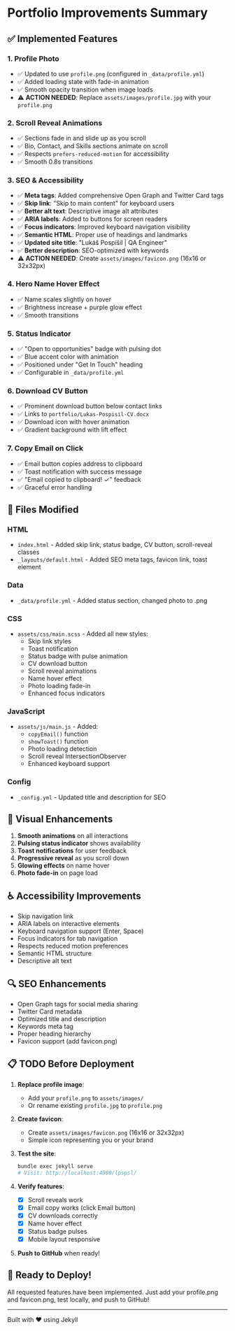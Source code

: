 # Portfolio Improvements Summary

## ✅ Implemented Features

### 1. **Profile Photo**

- ✅ Updated to use `profile.png` (configured in `_data/profile.yml`)
- ✅ Added loading state with fade-in animation
- ✅ Smooth opacity transition when image loads
- ⚠️ **ACTION NEEDED**: Replace `assets/images/profile.jpg` with your `profile.png`

### 2. **Scroll Reveal Animations**

- ✅ Sections fade in and slide up as you scroll
- ✅ Bio, Contact, and Skills sections animate on scroll
- ✅ Respects `prefers-reduced-motion` for accessibility
- ✅ Smooth 0.8s transitions

### 3. **SEO & Accessibility**

- ✅ **Meta tags**: Added comprehensive Open Graph and Twitter Card tags
- ✅ **Skip link**: "Skip to main content" for keyboard users
- ✅ **Better alt text**: Descriptive image alt attributes
- ✅ **ARIA labels**: Added to buttons for screen readers
- ✅ **Focus indicators**: Improved keyboard navigation visibility
- ✅ **Semantic HTML**: Proper use of headings and landmarks
- ✅ **Updated site title**: "Lukáš Pospíšil | QA Engineer"
- ✅ **Better description**: SEO-optimized with keywords
- ⚠️ **ACTION NEEDED**: Create `assets/images/favicon.png` (16x16 or 32x32px)

### 4. **Hero Name Hover Effect**

- ✅ Name scales slightly on hover
- ✅ Brightness increase + purple glow effect
- ✅ Smooth transitions

### 5. **Status Indicator**

- ✅ "Open to opportunities" badge with pulsing dot
- ✅ Blue accent color with animation
- ✅ Positioned under "Get In Touch" heading
- ✅ Configurable in `_data/profile.yml`

### 6. **Download CV Button**

- ✅ Prominent download button below contact links
- ✅ Links to `portfolio/Lukas-Pospisil-CV.docx`
- ✅ Download icon with hover animation
- ✅ Gradient background with lift effect

### 7. **Copy Email on Click**

- ✅ Email button copies address to clipboard
- ✅ Toast notification with success message
- ✅ "Email copied to clipboard! ✓" feedback
- ✅ Graceful error handling

## 📁 Files Modified

### HTML

- `index.html` - Added skip link, status badge, CV button, scroll-reveal classes
- `_layouts/default.html` - Added SEO meta tags, favicon link, toast element

### Data

- `_data/profile.yml` - Added status section, changed photo to .png

### CSS

- `assets/css/main.scss` - Added all new styles:
  - Skip link styles
  - Toast notification
  - Status badge with pulse animation
  - CV download button
  - Scroll reveal animations
  - Name hover effect
  - Photo loading fade-in
  - Enhanced focus indicators

### JavaScript

- `assets/js/main.js` - Added:
  - `copyEmail()` function
  - `showToast()` function
  - Photo loading detection
  - Scroll reveal IntersectionObserver
  - Enhanced keyboard support

### Config

- `_config.yml` - Updated title and description for SEO

## 🎨 Visual Enhancements

1. **Smooth animations** on all interactions
2. **Pulsing status indicator** shows availability
3. **Toast notifications** for user feedback
4. **Progressive reveal** as you scroll down
5. **Glowing effects** on name hover
6. **Photo fade-in** on page load

## ♿ Accessibility Improvements

- Skip navigation link
- ARIA labels on interactive elements
- Keyboard navigation support (Enter, Space)
- Focus indicators for tab navigation
- Respects reduced motion preferences
- Semantic HTML structure
- Descriptive alt text

## 🔍 SEO Enhancements

- Open Graph tags for social media sharing
- Twitter Card metadata
- Optimized title and description
- Keywords meta tag
- Proper heading hierarchy
- Favicon support (add favicon.png)

## 📋 TODO Before Deployment

1. **Replace profile image**:

   - Add your `profile.png` to `assets/images/`
   - Or rename existing `profile.jpg` to `profile.png`

2. **Create favicon**:

   - Create `assets/images/favicon.png` (16x16 or 32x32px)
   - Simple icon representing you or your brand

3. **Test the site**:

   ```bash
   bundle exec jekyll serve
   # Visit: http://localhost:4000/lpspsl/
   ```

4. **Verify features**:

   - [x] Scroll reveals work
   - [x] Email copy works (click Email button)
   - [x] CV downloads correctly
   - [x] Name hover effect
   - [x] Status badge pulses
   - [x] Mobile layout responsive

5. **Push to GitHub** when ready!

## 🚀 Ready to Deploy!

All requested features have been implemented. Just add your profile.png and favicon.png, test locally, and push to GitHub!

---

Built with ❤️ using Jekyll
